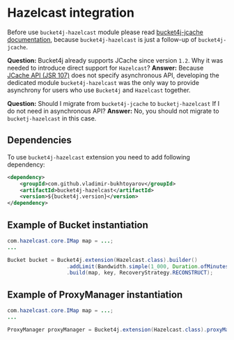 # Hazelcast integration
Before use ```bucket4j-hazelcast``` module please read [bucket4j-jcache documentation](bucket4j-jcache.md),
because ```bucket4j-hazelcast``` is just a follow-up of ```bucket4j-jcache```.

**Question:** Bucket4j already supports JCache since version ```1.2```. Why it was needed to introduce direct support for ```Hazelcast```?
**Answer:** Because [JCache API (JSR 107)](https://www.jcp.org/en/jsr/detail?id=107) does not specify asynchronous API,
developing the dedicated module ```bucket4j-hazelcast``` was the only way to provide asynchrony for users who use ```Bucket4j``` and ```Hazelcast``` together.

**Question:** Should I migrate from ```bucket4j-jcache``` to ```bucketj-hazelcast``` If I do not need in asynchronous API?
**Answer:** No, you should not migrate to ```bucketj-hazelcast``` in this case.

## Dependencies
To use ```bucket4j-hazelcast``` extension you need to add following dependency:
```xml
<dependency>
    <groupId>com.github.vladimir-bukhtoyarov</groupId>
    <artifactId>bucket4j-hazelcast</artifactId>
    <version>${bucket4j.version}</version>
</dependency>
```

## Example of Bucket instantiation
```java
com.hazelcast.core.IMap map = ...;
...

Bucket bucket = Bucket4j.extension(Hazelcast.class).builder()
                   .addLimit(Bandwidth.simple(1_000, Duration.ofMinutes(1)))
                   .build(map, key, RecoveryStrategy.RECONSTRUCT);
```

## Example of ProxyManager instantiation
```java
com.hazelcast.core.IMap map = ...;
...

ProxyManager proxyManager = Bucket4j.extension(Hazelcast.class).proxyManagerForMap(map);
```